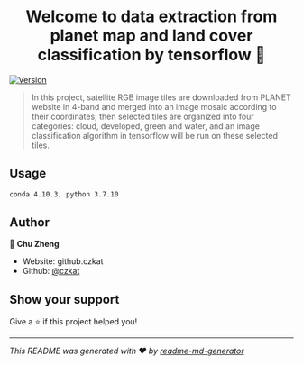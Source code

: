 <h1 align="center">Welcome to data extraction from planet map and land cover classification by tensorflow 👋</h1>
<p>
  <a href="https://www.npmjs.com/package/data extraction from planet map and image classification by tensorflow" target="_blank">
    <img alt="Version" src="https://img.shields.io/npm/v/data extraction from planet map and image classification by tensorflow.svg">
  </a>
</p>

> In this project, satellite RGB image tiles are downloaded from PLANET website in 4-band and merged into an image mosaic according to their coordinates; then selected tiles are organized into four categories: cloud, developed, green and water, and an image classification algorithm in tensorflow will be run on these selected tiles.

## Usage

```sh
conda 4.10.3, python 3.7.10
```

## Author

👤 **Chu Zheng**

* Website: github.czkat
* Github: [@czkat](https://github.com/czkat)

## Show your support

Give a ⭐️ if this project helped you!

***
_This README was generated with ❤️ by [readme-md-generator](https://github.com/kefranabg/readme-md-generator)_
